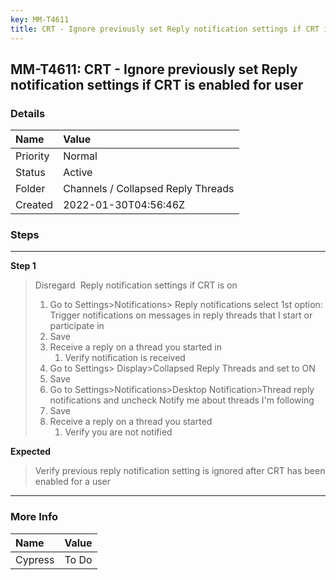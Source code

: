 ```yaml
---
key: MM-T4611
title: CRT - Ignore previously set Reply notification settings if CRT is enabled for user
---
```


## MM-T4611: CRT - Ignore previously set Reply notification settings if CRT is enabled for user

### Details

| Name     | Value                              |
| :------- | :--------------------------------- |
| Priority | Normal                             |
| Status   | Active                             |
| Folder   | Channels / Collapsed Reply Threads |
| Created  | 2022-01-30T04:56:46Z               |

### Steps

<hr/>

**Step 1**

> <article>Disregard  Reply notification settings if CRT is on<ol><li>Go to Settings&gt;Notifications&gt; Reply notifications select 1st option: Trigger notifications on messages in reply threads that I start or participate in</li><li>Save</li><li>Receive a reply on a thread you started in <ol><li>Verify notification is received </li></ol></li><li>Go to Settings&gt; Display&gt;Collapsed Reply Threads and set to ON</li><li>Save</li><li>Go to Settings&gt;Notifications&gt;Desktop Notification&gt;Thread reply notifications and uncheck Notify me about threads I'm following </li><li>Save</li><li>Receive a reply on a thread you started <ol><li>Verify you are not notified </li></ol></li></ol></article>

**Expected**

> <article>Verify previous reply notification setting is ignored after CRT has been enabled for a user</article>

<hr/>

### More Info

| Name    | Value |
| :------ | :---- |
| Cypress | To Do |
